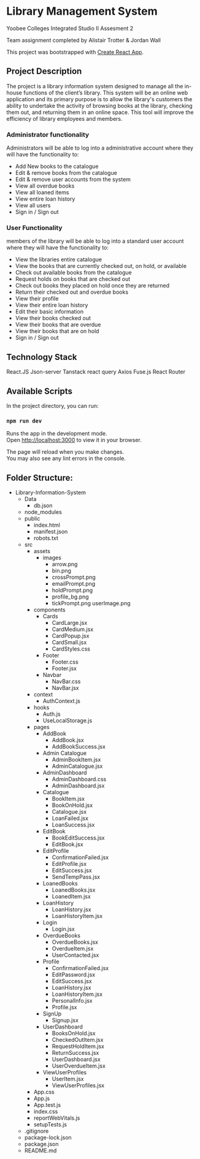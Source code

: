 # Library Management System

Yoobee Colleges Integrated Studio II Assesment 2

Team assignment completed by Alistair Trotter & Jordan Wall


This project was bootstrapped with [Create React App](https://github.com/facebook/create-react-app).

## Project Description
The project is a library information system designed to manage all the in-house functions of the client’s library. This system will be an online web application and its primary purpose is to allow the library's customers the ability to undertake the activity of browsing books at the library, checking them out, and returning them in an online space. This tool will improve the efficiency of library employees and members. 


### Administrator functionality
Administrators will be able to log into a administrative account where they will have the functionality to:
* Add New books to the catalogue
* Edit & remove books from the catalogue
* Edit & remove user accounts from the system
* View all overdue books
* View all loaned items
* View entire loan history 
* View all users
* Sign in / Sign out

### User Functionality

members of the library will be able to log into a standard user account where they will have the functionality to:
* View the libraries entire catalogue
* View the books that are currently checked out, on hold, or available
* Check out available books from the catalogue
* Request holds on books that are checked out
* Check out books they placed on hold once they are returned
* Return their checked out and overdue books
* View their profile
* View their entire loan history
* Edit their basic information
* View their books checked out
* View their books that are overdue
* View their books that are on hold
* Sign in / Sign out

## Technology Stack
React.JS
Json-server
Tanstack react query
Axios
Fuse.js
React Router


## Available Scripts

In the project directory, you can run:

### `npm run dev`

Runs the app in the development mode.\
Open [http://localhost:3000](http://localhost:3000) to view it in your browser.

The page will reload when you make changes.\
You may also see any lint errors in the console.

## Folder Structure:

* Library-Information-System
  * Data
    * db.json
  * node_modules
  * public
    * index.html
    * manifest.json
    * robots.txt
  * src
    * assets
      * images
        * arrow.png
        * bin.png
        * crossPrompt.png
        * emailPrompt.png
        * holdPrompt.png
        * profile_bg.png
        * tickPrompt.png
        userImage.png
    * components
      * Cards
        * CardLarge.jsx
        * CardMedium.jsx
        * CardPopup.jsx
        * CardSmall.jsx
        * CardStyles.css
      * Footer
        * Footer.css
        * Footer.jsx
      * Navbar
        * NavBar.css
        * NavBar.jsx
    * context
      * AuthContext.js
    * hooks
      * Auth.js
      * UseLocalStorage.js
    * pages
      * AddBook
        * AddBook.jsx
        * AddBookSuccess.jsx
      * Admin Catalogue
        * AdminBookItem.jsx
        * AdminCatalogue.jsx
      * AdminDashboard
        * AdminDashboard.css
        * AdminDashboard.jsx
      * Catalogue
        * BookItem.jsx
        * BookOnHold.jsx
        * Catalogue.jsx
        * LoanFailed.jsx
        * LoanSuccess.jsx
      * EditBook
        * BookEditSuccess.jsx
        * EditBook.jsx
      * EditProfile
        * ConfirmationFailed.jsx
        * EditProfile.jsx
        * EditSuccess.jsx
        * SendTempPass.jsx
      * LoanedBooks
        * LoanedBooks.jsx
        * LoanedItem.jsx
      * LoanHistory
        * LoanHistory.jsx
        * LoanHistoryItem.jsx
      * Login
        * Login.jsx
      * OverdueBooks
        * OverdueBooks.jsx
        * OverdueItem.jsx
        * UserContacted.jsx
      * Profile
        * ConfirmationFailed.jsx
        * EditPassword.jsx
        * EditSuccess.jsx
        * LoanHistory.jsx
        * LoanHistoryItem.jsx
        * PersonalInfo.jsx
        * Profile.jsx
      * SignUp
        * Signup.jsx
      * UserDashboard
        * BooksOnHold.jsx
        * CheckedOutItem.jsx
        * RequestHoldItem.jsx
        * ReturnSuccess.jsx
        * UserDashboard.jsx
        * UserOverdueItem.jsx
      * ViewUserProfiles
        * UserItem.jsx
        * ViewUserProfiles.jsx
    * App.css
    * App.js
    * App.test.js
    * index.css
    * reportWebVitals.js
    * setupTests.js
  * .gitignore
  * package-lock.json
  * package.json
  * README.md
